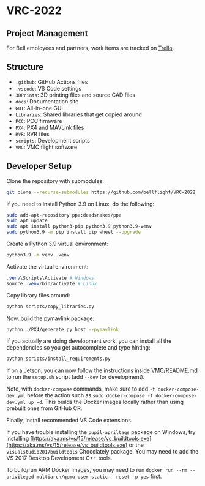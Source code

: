 # VRC-2022

## Project Management

For Bell employees and partners, work items are tracked on [Trello](https://trello.com/bellvrc).

## Structure

- `.github`: GitHub Actions files
- `.vscode`: VS Code settings
- `3DPrints`: 3D printing files and source CAD files
- `docs`: Documentation site
- `GUI`: All-in-one GUI
- `Libraries`: Shared libraries that get copied around
- `PCC`: PCC firmware
- `PX4`: PX4 and MAVLink files
- `RVR`: RVR files
- `scripts`: Development scripts
- `VMC`: VMC flight software

## Developer Setup

Clone the repository with submodules:

```bash
git clone --recurse-submodules https://github.com/bellflight/VRC-2022
```

If you need to install Python 3.9 on Linux, do the following:

```bash
sudo add-apt-repository ppa:deadsnakes/ppa
sudo apt update
sudo apt install python3-pip python3.9 python3.9-venv
sudo python3.9 -m pip install pip wheel --upgrade
```

Create a Python 3.9 virtual environment:

```bash
python3.9 -m venv .venv
```

Activate the virtual environment:

```powershell
.venv\Scripts\Activate # Windows
source .venv/bin/activate # Linux
```

Copy library files around:

```bash
python scripts/copy_libraries.py
```

Now, build the pymavlink package:

```bash
python ./PX4/generate.py host --pymavlink
```

If you actually are doing development work, you can install all the dependencies
so you get autocomplete and type hinting:

```bash
python scripts/install_requirements.py
```

If on a Jetson, you can now follow the instructions inside
[VMC/README.md](VMC/README.md) to run the `setup.sh`
script (add `--dev` for development).

Note, with `docker-compose` commands, make sure to add `-f docker-compose-dev.yml`
before the action such as `sudo docker-compose -f docker-compose-dev.yml up -d`.
This builds the Docker images locally rather than using prebuilt ones from GitHub CR.

Finally, install recommended VS Code extensions.

If you have trouble installing the `pupil-apriltags` package on Windows,
try installing
[https://aka.ms/vs/15/release/vs_buildtools.exe](https://aka.ms/vs/15/release/vs_buildtools.exe)
or the `visualstudio2017buildtools` Chocolately package.
You may need to add the VS 2017 Desktop Development C++ tools.

To build/run ARM Docker images, you may need to run
`docker run --rm --privileged multiarch/qemu-user-static --reset -p yes` first.
